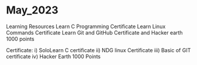 # May_2023
Learning Resources Learn C Programming Certificate Learn Linux Commands Certificate Learn Git and GitHub Certificate and Hacker earth 1000 points

Certificate: 
            i)    SoloLearn C certificate
            ii)   NDG linux Certificate
            iii)  Basic of GIT certificate
            iv)   Hacker Earth 1000 Points
